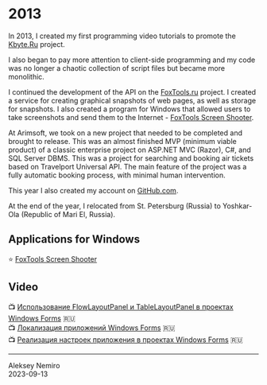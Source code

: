 # 2013

In 2013, I created my first programming video tutorials to promote the [Kbyte.Ru](../2010/kbyte.md) project.

I also began to pay more attention to client-side programming and my code was no longer a chaotic collection of script files but became more monolithic.

I continued the development of the API on the [FoxTools.ru](../2012/assets/foxtools.md) project.
I created a service for creating graphical snapshots of web pages, as well as storage for snapshots.
I also created a program for Windows that allowed users to take screenshots and send them to the Internet - [FoxTools Screen Shooter](https://github.com/foxtools-ru/screen-shooter).

At Arimsoft, we took on a new project that needed to be completed and brought to release.
This was an almost finished MVP (minimum viable product) of a classic enterprise project on ASP.NET MVC (Razor), C#, and SQL Server DBMS.
This was a project for searching and booking air tickets based on Travelport Universal API.
The main feature of the project was a fully automatic booking process, with minimal human intervention.

This year I also created my account on [GitHub.com](https://github.com/alekseynemiro).

At the end of the year, I relocated from St. Petersburg (Russia) to Yoshkar-Ola (Republic of Mari El, Russia).

## Applications for Windows

:star: [FoxTools Screen Shooter](https://github.com/foxtools-ru/screen-shooter)

## Video

:tv: [Использование FlowLayoutPanel и TableLayoutPanel в проектах Windows Forms](https://www.youtube.com/watch?v=3Oma-JnirU8) :ru:  
:tv: [Локализация приложений Windows Forms](https://www.youtube.com/watch?v=oevqEXCyg3s) :ru:  
:tv: [Реализация настроек приложения в проектах Windows Forms](https://www.youtube.com/watch?v=_s_XSiRTL90) :ru:

---
Aleksey Nemiro  
2023-09-13
